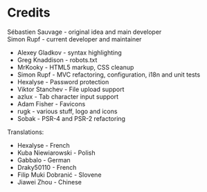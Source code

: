 # Credits

Sébastien Sauvage - original idea and main developer  
Simon Rupf - current developer and maintainer

* Alexey Gladkov - syntax highlighting
* Greg Knaddison - robots.txt
* MrKooky - HTML5 markup, CSS cleanup
* Simon Rupf - MVC refactoring, configuration, i18n and unit tests
* Hexalyse - Password protection
* Viktor Stanchev - File upload support
* azlux - Tab character input support
* Adam Fisher - Favicons
* rugk - various stuff, logo and icons
* Sobak - PSR-4 and PSR-2 refactoring

Translations:
* Hexalyse - French
* Kuba Niewiarowski - Polish
* Gabbalo - German
* Draky50110 - French
* Filip Muki Dobranić - Slovene
* Jiawei Zhou - Chinese
